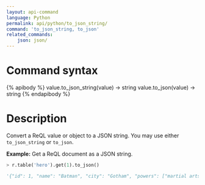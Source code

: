 ```yaml
---
layout: api-command
language: Python
permalink: api/python/to_json_string/
command: 'to_json_string, to_json'
related_commands:
    json: json/
---
```

# Command syntax #

{% apibody %}
value.to_json_string(value) &rarr; string
value.to_json(value) &rarr; string
{% endapibody %}

# Description #

Convert a ReQL value or object to a JSON string. You may use either `to_json_string` or `to_json`.

__Example:__ Get a ReQL document as a JSON string.

```py
> r.table('hero').get(1).to_json()

'{"id": 1, "name": "Batman", "city": "Gotham", "powers": ["martial arts", "cinematic entrances"]}'
```
